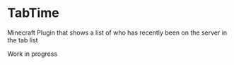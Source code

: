 # TabTime
Minecraft Plugin that shows a list of who has recently been on the server in the tab list

Work in progress
